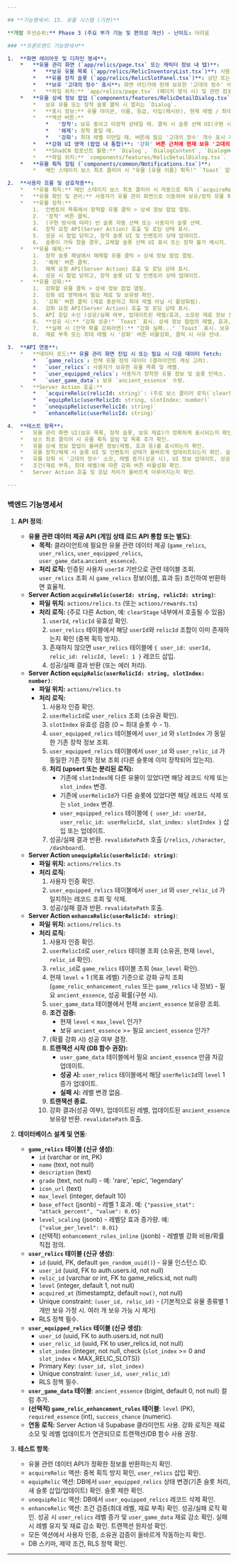 ```yaml
---

## **기능명세서: 15. 유물 시스템 (기본)**

**개발 우선순위:** Phase 3 (주요 부가 기능 및 편의성 개선) - 난이도: 어려움

### **프론트엔드 기능명세서**

1.  **화면 레이아웃 및 디자인 명세**:
    *   **유물 관리 화면 (`app/relics/page.tsx` 또는 캐릭터 정보 내 탭)**:
        *   **보유 유물 목록 (`app/relics/RelicInventoryList.tsx`)**: 사용자가 보유한 유물들을 `Card` 형태로 표시. 각 카드에는 유물 아이콘, 이름, 등급(테두리/뱃지), 현재 레벨 표시. 클릭 시 상세 정보 팝업 열림. (ShadCN `Card`, `ScrollArea`, `Badge`)
        *   **유물 장착 슬롯 (`app/relics/RelicSlotPanel.tsx`)**: 상단 또는 측면에 고정된 개수(예: 4개)의 슬롯 표시. 각 슬롯에는 장착된 유물의 아이콘 또는 빈 슬롯 이미지 표시. 슬롯 클릭 시 해당 유물 상세 정보 팝업 열리거나 해제 옵션 제공. (커스텀 슬롯 컴포넌트, ShadCN `Tooltip`으로 정보 표시 가능)
        *   **보유 '고대의 정수' 표시**: 화면 어딘가에 현재 보유한 '고대의 정수' 아이콘과 수량 표시. (커스텀 컴포넌트)
        *   **파일 위치:** `app/relics/page.tsx` (페이지 방식 시) 및 관련 컴포넌트 (`app/relics/`), 또는 `app/character/page.tsx` 내 탭 및 관련 컴포넌트.
    *   **유물 상세 정보 팝업 (`components/features/RelicDetailDialog.tsx`)**:
        *   보유 유물 또는 장착 슬롯 클릭 시 열리는 `Dialog`.
        *   **표시 정보:** 유물 아이콘, 이름, 등급, 타입(패시브), 현재 레벨 / 최대 레벨, 현재 레벨에서의 상세 효과 설명, 다음 레벨 효과(강화 가능 시).
        *   **액션 버튼:**
            *   '장착': 보유 중이고 미장착 상태일 때. 클릭 시 슬롯 선택 UI(구현 시) 또는 자동 빈 슬롯 찾기 로직 실행.
            *   '해제': 장착 중일 때.
            *   '강화': 최대 레벨 미만일 때. 버튼에 필요 '고대의 정수' 개수 표시 가능. (재료 부족 시 비활성화)
        *   **강화 UI 영역 (팝업 내 통합)**: '강화' 버튼 근처에 현재 보유 '고대의 정수', 필요 '고대의 정수', (구현 시) 성공 확률 표시.
        *   **ShadCN 컴포넌트 활용:** `Dialog`, `DialogContent`, `DialogHeader`, `DialogTitle`, `DialogDescription`, `DialogFooter`, `Button`, `Badge`, `Separator`, `Tooltip`.
        *   **파일 위치:** `components/features/RelicDetailDialog.tsx`.
    *   **유물 획득 알림 (`components/common/Notifications.tsx`)**:
        *   메인 스테이지 보스 최초 클리어 시 "유물 [유물 이름] 획득!" `Toast` 알림 표시.

2.  **사용자 흐름 및 상호작용**:
    *   **유물 획득:** 메인 스테이지 보스 최초 클리어 시 자동으로 획득 (`acquireRelic` Server Action 호출 결과). 획득 알림 표시. 유물 관리 화면 목록에 새 유물 추가됨.
    *   **유물 확인 및 관리:** 사용자가 유물 관리 화면으로 이동하여 보유/장착 유물 확인.
    *   **유물 장착:**
        1.  인벤토리 목록에서 장착할 유물 클릭 > 상세 정보 팝업 열림.
        2.  '장착' 버튼 클릭.
        3.  (구현 방식에 따라) 빈 슬롯 자동 선택 또는 사용자가 슬롯 선택.
        4.  장착 요청 API(Server Action) 호출 및 로딩 상태 표시.
        5.  성공 시 팝업 닫히고, 장착 슬롯 UI 및 인벤토리 상태 업데이트.
        6.  슬롯이 가득 찼을 경우, 교체할 슬롯 선택 UI 표시 또는 장착 불가 메시지.
    *   **유물 해제:**
        1.  장착 슬롯 패널에서 해제할 유물 클릭 > 상세 정보 팝업 열림.
        2.  '해제' 버튼 클릭.
        3.  해제 요청 API(Server Action) 호출 및 로딩 상태 표시.
        4.  성공 시 팝업 닫히고, 장착 슬롯 UI 및 인벤토리 상태 업데이트.
    *   **유물 강화:**
        1.  강화할 유물 클릭 > 상세 정보 팝업 열림.
        2.  강화 UI 영역에서 필요 재료 및 보유량 확인.
        3.  '강화' 버튼 클릭 (재료 충분하고 최대 레벨 아닐 시 활성화됨).
        4.  강화 요청 API(Server Action) 호출 및 로딩 상태 표시.
        5.  API 응답 수신 (성공/실패 여부, 업데이트된 레벨/효과, 소모된 재료 정보 포함 가능).
        6.  **성공 시:** "강화 성공!" `Toast` 표시. 상세 정보 팝업의 레벨, 효과, 필요 재료 정보 업데이트. 보유 '고대의 정수' UI 업데이트.
        7.  **실패 시 (만약 확률 강화라면):** "강화 실패..." `Toast` 표시. 보유 '고대의 정수' UI 업데이트. (기본 시스템에서는 확정 강화 가능성 높음)
        8.  재료 부족 또는 최대 레벨 시 '강화' 버튼 비활성화, 클릭 시 사유 안내.

3.  **API 연동**:
    *   **데이터 로드:** 유물 관리 화면 진입 시 또는 필요 시 다음 데이터 fetch:
        *   `game_relics`: 전체 유물 정의 데이터 (클라이언트 캐싱 고려).
        *   `user_relics`: 사용자가 보유한 유물 목록 및 레벨.
        *   `user_equipped_relics`: 사용자가 장착한 유물 정보 및 슬롯 인덱스.
        *   `user_game_data`: 보유 `ancient_essence` 수량.
    *   **Server Action 호출:**
        *   `acquireRelic(relicId: string)`: (주로 보스 클리어 로직(`clearStage`) 내부에서 호출될 수 있음)
        *   `equipRelic(userRelicId: string, slotIndex: number)`
        *   `unequipRelic(userRelicId: string)`
        *   `enhanceRelic(userRelicId: string)`

4.  **테스트 항목**:
    *   유물 관리 화면 UI(보유 목록, 장착 슬롯, 보유 재료)가 정확하게 표시되는지 확인.
    *   보스 최초 클리어 시 유물 획득 알림 및 목록 추가 확인.
    *   유물 상세 정보 팝업이 올바른 정보(레벨, 효과 등)를 표시하는지 확인.
    *   유물 장착/해제 시 슬롯 UI 및 인벤토리 상태가 올바르게 업데이트되는지 확인. 슬롯 개수 제한 확인.
    *   유물 강화 시 '고대의 정수' 소모, 레벨 증가(성공 시), UI 정보 업데이트, 성공/실패 메시지가 정상 작동하는지 확인.
    *   조건(재료 부족, 최대 레벨)에 따른 강화 버튼 비활성화 확인.
    *   Server Action 호출 및 응답 처리가 올바르게 이루어지는지 확인.

---
```


### **백엔드 기능명세서**

1.  **API 정의**:
    *   **유물 관련 데이터 제공 API (게임 상태 로드 API 통합 또는 별도)**:
        *   **목적:** 클라이언트에 필요한 유물 관련 데이터 제공 (`game_relics`, `user_relics`, `user_equipped_relics`, `user_game_data`.`ancient_essence`).
        *   **처리 로직:** 인증된 사용자 `userId` 기반으로 관련 테이블 조회. `user_relics` 조회 시 `game_relics` 정보(이름, 효과 등) 조인하여 반환하면 효율적.
    *   **Server Action `acquireRelic(userId: string, relicId: string)`**:
        *   **파일 위치:** `actions/relics.ts` (또는 `actions/rewards.ts`)
        *   **처리 로직:** (주로 다른 Action, 예: `clearStage` 내부에서 호출될 수 있음)
            1.  `userId`, `relicId` 유효성 확인.
            2.  `user_relics` 테이블에서 해당 `userId`와 `relicId` 조합이 이미 존재하는지 확인 (중복 획득 방지).
            3.  존재하지 않으면 `user_relics` 테이블에 `{ user_id: userId, relic_id: relicId, level: 1 }` 레코드 삽입.
            4.  성공/실패 결과 반환 (또는 에러 처리).
    *   **Server Action `equipRelic(userRelicId: string, slotIndex: number)`**:
        *   **파일 위치:** `actions/relics.ts`
        *   **처리 로직:**
            1.  사용자 인증 확인.
            2.  `userRelicId`로 `user_relics` 조회 (소유권 확인).
            3.  `slotIndex` 유효성 검증 (0 ~ 최대 슬롯 수 - 1).
            4.  `user_equipped_relics` 테이블에서 `user_id` 와 `slotIndex` 가 동일한 기존 장착 정보 조회.
            5.  `user_equipped_relics` 테이블에서 `user_id` 와 `user_relic_id` 가 동일한 기존 장착 정보 조회 (다른 슬롯에 이미 장착되어 있는지).
            6.  **처리 (upsert 또는 분리된 로직):**
                *   기존에 `slotIndex`에 다른 유물이 있었다면 해당 레코드 삭제 또는 `slot_index` 변경.
                *   기존에 `userRelicId`가 다른 슬롯에 있었다면 해당 레코드 삭제 또는 `slot_index` 변경.
                *   `user_equipped_relics` 테이블에 `{ user_id: userId, user_relic_id: userRelicId, slot_index: slotIndex }` 삽입 또는 업데이트.
            7.  성공/실패 결과 반환. `revalidatePath` 호출 (`/relics`, `/character`, `/dashboard`).
    *   **Server Action `unequipRelic(userRelicId: string)`**:
        *   **파일 위치:** `actions/relics.ts`
        *   **처리 로직:**
            1.  사용자 인증 확인.
            2.  `user_equipped_relics` 테이블에서 `user_id` 와 `user_relic_id` 가 일치하는 레코드 조회 및 삭제.
            3.  성공/실패 결과 반환. `revalidatePath` 호출.
    *   **Server Action `enhanceRelic(userRelicId: string)`**:
        *   **파일 위치:** `actions/relics.ts`
        *   **처리 로직:**
            1.  사용자 인증 확인.
            2.  `userRelicId`로 `user_relics` 테이블 조회 (소유권, 현재 `level`, `relic_id` 확인).
            3.  `relic_id`로 `game_relics` 테이블 조회 (`max_level` 확인).
            4.  현재 `level` + 1 (목표 레벨) 기준으로 강화 규칙 조회 (`game_relic_enhancement_rules` 또는 `game_relics` 내 정보) - 필요 `ancient_essence`, 성공 확률(구현 시).
            5.  `user_game_data` 테이블에서 현재 `ancient_essence` 보유량 조회.
            6.  **조건 검증:**
                *   현재 `level` < `max_level` 인가?
                *   보유 `ancient_essence` >= 필요 `ancient_essence` 인가?
            7.  (확률 강화 시) 성공 여부 결정.
            8.  **트랜잭션 시작 (DB 함수 권장):**
                *   `user_game_data` 테이블에서 필요 `ancient_essence` 만큼 차감 업데이트.
                *   **성공 시:** `user_relics` 테이블에서 해당 `userRelicId`의 `level` 1 증가 업데이트.
                *   **실패 시:** 레벨 변경 없음.
            9.  **트랜잭션 종료.**
            10. 강화 결과(성공 여부), 업데이트된 레벨, 업데이트된 `ancient_essence` 보유량 반환. `revalidatePath` 호출.

2.  **데이터베이스 설계 및 연동**:
    *   **`game_relics` 테이블 (신규 생성)**:
        *   `id` (varchar or int, PK)
        *   `name` (text, not null)
        *   `description` (text)
        *   `grade` (text, not null) - 예: 'rare', 'epic', 'legendary'
        *   `icon_url` (text)
        *   `max_level` (integer, default 10)
        *   `base_effect` (jsonb) - 레벨 1 효과. 예: `{"passive_stat": "attack_percent", "value": 0.05}`
        *   `level_scaling` (jsonb) - 레벨당 효과 증가량. 예: `{"value_per_level": 0.01}`
        *   (선택적) `enhancement_rules_inline` (jsonb) - 레벨별 강화 비용/확률 직접 정의.
    *   **`user_relics` 테이블 (신규 생성)**:
        *   `id` (uuid, PK, default `gen_random_uuid()`) - 유물 인스턴스 ID.
        *   `user_id` (uuid, FK to auth.users.id, not null)
        *   `relic_id` (varchar or int, FK to game_relics.id, not null)
        *   `level` (integer, default 1, not null)
        *   `acquired_at` (timestamptz, default `now()`, not null)
        *   Unique constraint: `(user_id, relic_id)` - (기본적으로 유물 종류별 1개만 보유 가정 시. 여러 개 보유 가능 시 제거)
        *   RLS 정책 필수.
    *   **`user_equipped_relics` 테이블 (신규 생성)**:
        *   `user_id` (uuid, FK to auth.users.id, not null)
        *   `user_relic_id` (uuid, FK to user_relics.id, not null)
        *   `slot_index` (integer, not null, check (`slot_index` >= 0 and `slot_index` < MAX_RELIC_SLOTS))
        *   Primary Key: `(user_id, slot_index)`
        *   Unique constraint: `(user_id, user_relic_id)`
        *   RLS 정책 필수.
    *   **`user_game_data` 테이블**: `ancient_essence` (bigint, default 0, not null) 컬럼 추가.
    *   **(선택적) `game_relic_enhancement_rules` 테이블**: `level` (PK), `required_essence` (int), `success_chance` (numeric).
    *   **연동 로직:** Server Action 내 Supabase 클라이언트 사용. 강화 로직은 재료 소모 및 레벨 업데이트가 연관되므로 트랜잭션/DB 함수 사용 권장.

3.  **테스트 항목**:
    *   유물 관련 데이터 API가 정확한 정보를 반환하는지 확인.
    *   `acquireRelic` 액션: 중복 획득 방지 확인, `user_relics` 삽입 확인.
    *   `equipRelic` 액션: DB에서 `user_equipped_relics` 상태 변경(기존 슬롯 처리, 새 슬롯 삽입/업데이트) 확인. 슬롯 제한 확인.
    *   `unequipRelic` 액션: DB에서 `user_equipped_relics` 레코드 삭제 확인.
    *   `enhanceRelic` 액션: 조건 검증(최대 레벨, 재료 부족) 확인. 성공/실패 로직 확인. 성공 시 `user_relics` 레벨 증가 및 `user_game_data` 재료 감소 확인. 실패 시 레벨 유지 및 재료 감소 확인. 트랜잭션 원자성 확인.
    *   모든 액션에서 사용자 인증, 소유권 검증이 올바르게 작동하는지 확인.
    *   DB 스키마, 제약 조건, RLS 정책 확인.

---
